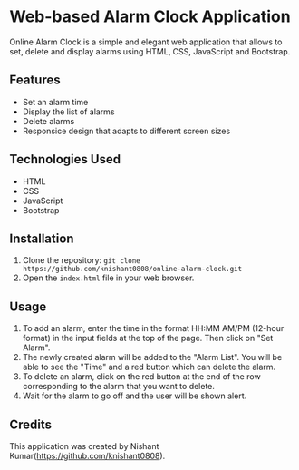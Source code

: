# Web-based Alarm Clock Application

Online Alarm Clock is a simple and elegant web application that allows to set, delete and display alarms using HTML, CSS, JavaScript and Bootstrap.

## Features

- Set an alarm time
- Display the list of alarms
- Delete alarms
- Responsice design that adapts to different screen sizes

## Technologies Used

- HTML
- CSS
- JavaScript
- Bootstrap

## Installation

1. Clone the repository: `git clone https://github.com/knishant0808/online-alarm-clock.git`
2. Open the `index.html` file in your web browser.

## Usage

1. To add an alarm, enter the time in the format HH:MM AM/PM (12-hour format) in the input fields at the top of the page. Then click on "Set Alarm".
2. The newly created alarm will be added to the "Alarm List". You will be able to see the "Time" and a red button which can delete the alarm.
3. To delete an alarm, click on the red button at the end of the row corresponding to the alarm that you want to delete. 
4. Wait for the alarm to go off and the user will be shown alert.

## Credits

This application was created by Nishant Kumar(https://github.com/knishant0808).
